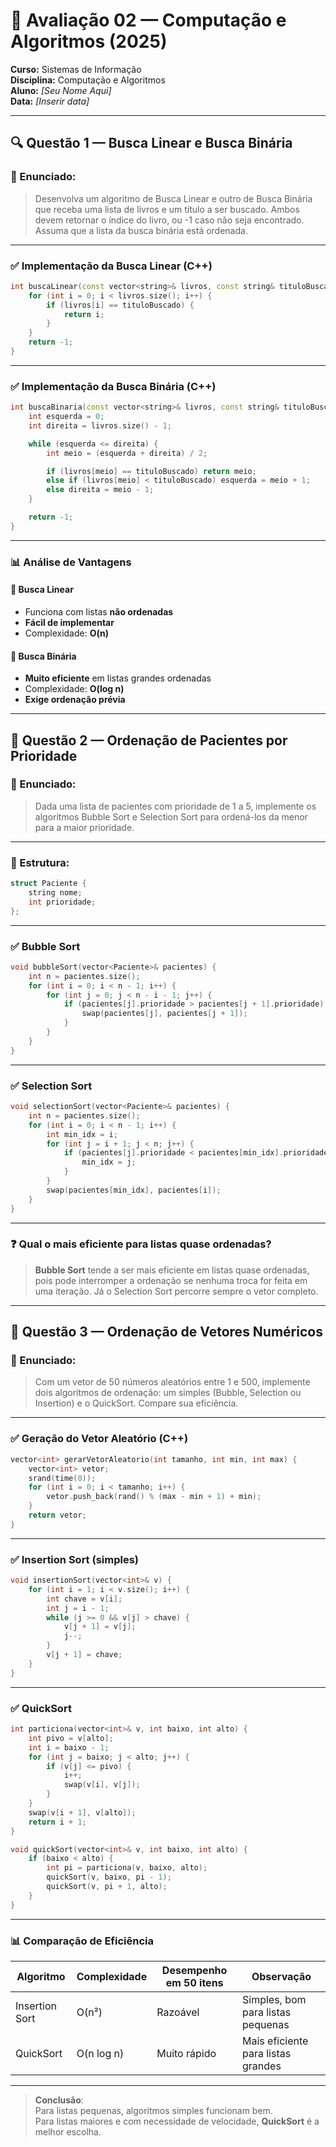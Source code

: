 
# 📘 Avaliação 02 — Computação e Algoritmos (2025)

**Curso:** Sistemas de Informação  
**Disciplina:** Computação e Algoritmos  
**Aluno:** _[Seu Nome Aqui]_  
**Data:** _[Inserir data]_  

---

## 🔍 Questão 1 — Busca Linear e Busca Binária

### 📌 Enunciado:
> Desenvolva um algoritmo de Busca Linear e outro de Busca Binária que receba uma lista de livros e um título a ser buscado. Ambos devem retornar o índice do livro, ou -1 caso não seja encontrado. Assuma que a lista da busca binária está ordenada.

---

### ✅ Implementação da Busca Linear (C++)

```cpp
int buscaLinear(const vector<string>& livros, const string& tituloBuscado) {
    for (int i = 0; i < livros.size(); i++) {
        if (livros[i] == tituloBuscado) {
            return i;
        }
    }
    return -1;
}
```

---

### ✅ Implementação da Busca Binária (C++)

```cpp
int buscaBinaria(const vector<string>& livros, const string& tituloBuscado) {
    int esquerda = 0;
    int direita = livros.size() - 1;

    while (esquerda <= direita) {
        int meio = (esquerda + direita) / 2;

        if (livros[meio] == tituloBuscado) return meio;
        else if (livros[meio] < tituloBuscado) esquerda = meio + 1;
        else direita = meio - 1;
    }

    return -1;
}
```

---

### 📊 Análise de Vantagens

#### 🔹 Busca Linear
- Funciona com listas **não ordenadas**
- **Fácil de implementar**
- Complexidade: **O(n)**

#### 🔹 Busca Binária
- **Muito eficiente** em listas grandes ordenadas
- Complexidade: **O(log n)**
- **Exige ordenação prévia**

---

## 🏥 Questão 2 — Ordenação de Pacientes por Prioridade

### 📌 Enunciado:
> Dada uma lista de pacientes com prioridade de 1 a 5, implemente os algoritmos Bubble Sort e Selection Sort para ordená-los da menor para a maior prioridade.

---

### 🧬 Estrutura:

```cpp
struct Paciente {
    string nome;
    int prioridade;
};
```

---

### ✅ Bubble Sort

```cpp
void bubbleSort(vector<Paciente>& pacientes) {
    int n = pacientes.size();
    for (int i = 0; i < n - 1; i++) {
        for (int j = 0; j < n - i - 1; j++) {
            if (pacientes[j].prioridade > pacientes[j + 1].prioridade) {
                swap(pacientes[j], pacientes[j + 1]);
            }
        }
    }
}
```

---

### ✅ Selection Sort

```cpp
void selectionSort(vector<Paciente>& pacientes) {
    int n = pacientes.size();
    for (int i = 0; i < n - 1; i++) {
        int min_idx = i;
        for (int j = i + 1; j < n; j++) {
            if (pacientes[j].prioridade < pacientes[min_idx].prioridade) {
                min_idx = j;
            }
        }
        swap(pacientes[min_idx], pacientes[i]);
    }
}
```

---

### ❓ Qual o mais eficiente para listas quase ordenadas?

> **Bubble Sort** tende a ser mais eficiente em listas quase ordenadas, pois pode interromper a ordenação se nenhuma troca for feita em uma iteração. Já o Selection Sort percorre sempre o vetor completo.

---

## 🔢 Questão 3 — Ordenação de Vetores Numéricos

### 📌 Enunciado:
> Com um vetor de 50 números aleatórios entre 1 e 500, implemente dois algoritmos de ordenação: um simples (Bubble, Selection ou Insertion) e o QuickSort. Compare sua eficiência.

---

### ✅ Geração do Vetor Aleatório (C++)

```cpp
vector<int> gerarVetorAleatorio(int tamanho, int min, int max) {
    vector<int> vetor;
    srand(time(0));
    for (int i = 0; i < tamanho; i++) {
        vetor.push_back(rand() % (max - min + 1) + min);
    }
    return vetor;
}
```

---

### ✅ Insertion Sort (simples)

```cpp
void insertionSort(vector<int>& v) {
    for (int i = 1; i < v.size(); i++) {
        int chave = v[i];
        int j = i - 1;
        while (j >= 0 && v[j] > chave) {
            v[j + 1] = v[j];
            j--;
        }
        v[j + 1] = chave;
    }
}
```

---

### ✅ QuickSort

```cpp
int particiona(vector<int>& v, int baixo, int alto) {
    int pivo = v[alto];
    int i = baixo - 1;
    for (int j = baixo; j < alto; j++) {
        if (v[j] <= pivo) {
            i++;
            swap(v[i], v[j]);
        }
    }
    swap(v[i + 1], v[alto]);
    return i + 1;
}

void quickSort(vector<int>& v, int baixo, int alto) {
    if (baixo < alto) {
        int pi = particiona(v, baixo, alto);
        quickSort(v, baixo, pi - 1);
        quickSort(v, pi + 1, alto);
    }
}
```

---

### 📊 Comparação de Eficiência

| Algoritmo        | Complexidade | Desempenho em 50 itens | Observação                          |
|------------------|--------------|-------------------------|--------------------------------------|
| Insertion Sort   | O(n²)        | Razoável                | Simples, bom para listas pequenas   |
| QuickSort        | O(n log n)   | Muito rápido            | Mais eficiente para listas grandes  |

---

> **Conclusão**:  
> Para listas pequenas, algoritmos simples funcionam bem.  
> Para listas maiores e com necessidade de velocidade, **QuickSort** é a melhor escolha.
